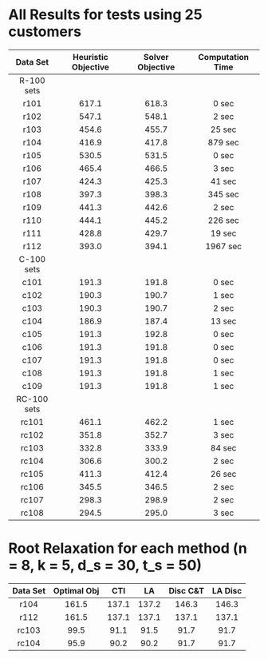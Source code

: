 # All Results for tests using 25 customers

|  Data Set   | Heuristic Objective | Solver Objective | Computation Time |
| :---------: | :-----------------: | :--------------: | :--------------: |
| R-100 sets  |
|    r101     |        617.1        |      618.3       |      0 sec       |
|    r102     |        547.1        |      548.1       |      2 sec       |
|    r103     |        454.6        |      455.7       |      25 sec      |
|    r104     |        416.9        |      417.8       |     879 sec      |
|    r105     |        530.5        |      531.5       |      0 sec       |
|    r106     |        465.4        |      466.5       |      3 sec       |
|    r107     |        424.3        |      425.3       |      41 sec      |
|    r108     |        397.3        |      398.3       |     345 sec      |
|    r109     |        441.3        |      442.6       |      2 sec       |
|    r110     |        444.1        |      445.2       |     226 sec      |
|    r111     |        428.8        |      429.7       |      19 sec      |
|    r112     |        393.0        |      394.1       |     1967 sec     |
| C-100 sets  |
|    c101     |        191.3        |      191.8       |      0 sec       |
|    c102     |        190.3        |      190.7       |      1 sec       |
|    c103     |        190.3        |      190.7       |      2 sec       |
|    c104     |        186.9        |      187.4       |      13 sec      |
|    c105     |        191.3        |      192.8       |      0 sec       |
|    c106     |        191.3        |      191.8       |      0 sec       |
|    c107     |        191.3        |      191.8       |      0 sec       |
|    c108     |        191.3        |      191.8       |      1 sec       |
|    c109     |        191.3        |      191.8       |      1 sec       |
| RC-100 sets |
|    rc101    |        461.1        |      462.2       |      1 sec       |
|    rc102    |        351.8        |      352.7       |      3 sec       |
|    rc103    |        332.8        |      333.9       |      84 sec      |
|    rc104    |        306.6        |      300.2       |      2 sec       |
|    rc105    |        411.3        |      412.4       |      26 sec      |
|    rc106    |        345.5        |      346.5       |      2 sec       |
|    rc107    |        298.3        |      298.9       |      2 sec       |
|    rc108    |        294.5        |      295.0       |      3 sec       |

# Root Relaxation for each method (n = 8, k = 5, d_s = 30, t_s = 50)

| Data Set | Optimal Obj |  CTI  |  LA   | Disc C&T | LA Disc |
| :------: | :---------: | :---: | :---: | :------: | :-----: |
|   r104   |    161.5    | 137.1 | 137.2 |  146.3   |  146.3  |
|   r112   |    161.5    | 137.1 | 137.1 |  137.1   |  137.1  |
|  rc103   |    99.5     | 91.1  | 91.5  |   91.7   |  91.7   |
|  rc104   |    95.9     | 90.2  | 90.2  |   91.7   |  91.7   |
